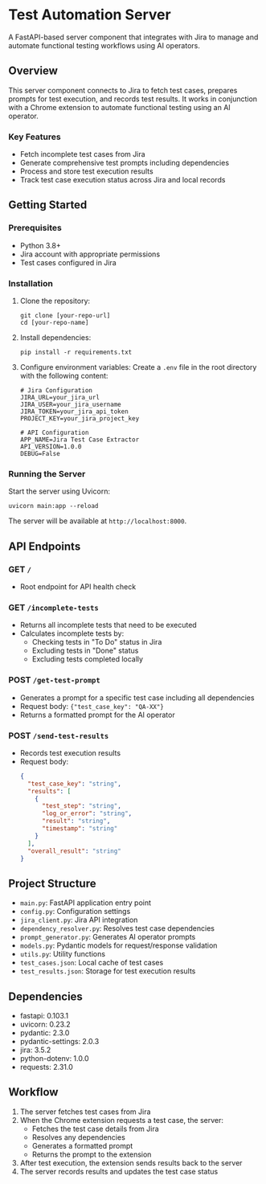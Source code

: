 # Test Automation Server

A FastAPI-based server component that integrates with Jira to manage and automate functional testing workflows using AI operators.

## Overview

This server component connects to Jira to fetch test cases, prepares prompts for test execution, and records test results. It works in conjunction with a Chrome extension to automate functional testing using an AI operator.

### Key Features

- Fetch incomplete test cases from Jira
- Generate comprehensive test prompts including dependencies
- Process and store test execution results
- Track test case execution status across Jira and local records

## Getting Started

### Prerequisites

- Python 3.8+
- Jira account with appropriate permissions
- Test cases configured in Jira

### Installation

1. Clone the repository:
   ```
   git clone [your-repo-url]
   cd [your-repo-name]
   ```

2. Install dependencies:
   ```
   pip install -r requirements.txt
   ```

3. Configure environment variables:
   Create a `.env` file in the root directory with the following content:
   ```
   # Jira Configuration
   JIRA_URL=your_jira_url
   JIRA_USER=your_jira_username
   JIRA_TOKEN=your_jira_api_token
   PROJECT_KEY=your_jira_project_key
   
   # API Configuration
   APP_NAME=Jira Test Case Extractor
   API_VERSION=1.0.0
   DEBUG=False
   ```

### Running the Server

Start the server using Uvicorn:
```
uvicorn main:app --reload
```

The server will be available at `http://localhost:8000`.

## API Endpoints

### GET `/`
- Root endpoint for API health check

### GET `/incomplete-tests`
- Returns all incomplete tests that need to be executed
- Calculates incomplete tests by:
  - Checking tests in "To Do" status in Jira
  - Excluding tests in "Done" status
  - Excluding tests completed locally

### POST `/get-test-prompt`
- Generates a prompt for a specific test case including all dependencies
- Request body: `{"test_case_key": "QA-XX"}`
- Returns a formatted prompt for the AI operator

### POST `/send-test-results`
- Records test execution results
- Request body:
  ```json
  {
    "test_case_key": "string",
    "results": [
      {
        "test_step": "string",
        "log_or_error": "string",
        "result": "string",
        "timestamp": "string"
      }
    ],
    "overall_result": "string"
  }
  ```

## Project Structure

- `main.py`: FastAPI application entry point
- `config.py`: Configuration settings
- `jira_client.py`: Jira API integration
- `dependency_resolver.py`: Resolves test case dependencies
- `prompt_generator.py`: Generates AI operator prompts
- `models.py`: Pydantic models for request/response validation
- `utils.py`: Utility functions
- `test_cases.json`: Local cache of test cases
- `test_results.json`: Storage for test execution results

## Dependencies

- fastapi: 0.103.1
- uvicorn: 0.23.2
- pydantic: 2.3.0
- pydantic-settings: 2.0.3
- jira: 3.5.2
- python-dotenv: 1.0.0
- requests: 2.31.0

## Workflow

1. The server fetches test cases from Jira
2. When the Chrome extension requests a test case, the server:
   - Fetches the test case details from Jira
   - Resolves any dependencies
   - Generates a formatted prompt
   - Returns the prompt to the extension
3. After test execution, the extension sends results back to the server
4. The server records results and updates the test case status